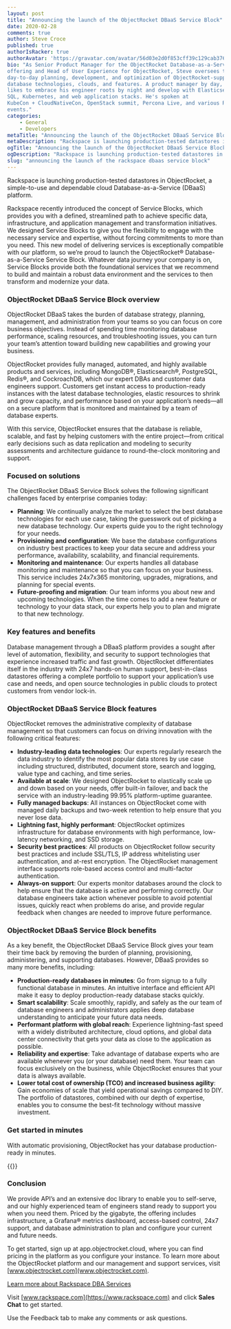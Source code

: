 ```yaml
---
layout: post
title: "Announcing the launch of the ObjectRocket DBaaS Service Block"
date: 2020-02-28
comments: true
author: Steve Croce
published: true
authorIsRacker: true
authorAvatar: 'https://gravatar.com/avatar/56d03e2d0f853cff39c129cab3761d49'
bio: "As Senior Product Manager for the ObjectRocket Database-as-a-Service
offering and Head of User Experience for ObjectRocket, Steve oversees the
day-to-day planning, development, and optimization of ObjectRocket-supported
database technologies, clouds, and features. A product manager by day, he still
likes to embrace his engineer roots by night and develop with Elasticsearch,
SQL, Kubernetes, and web application stacks. He's spoken at
KubeCon + CloudNativeCon, OpenStack summit, Percona Live, and various Rackspace
events."
categories:
    - General
    - Developers
metaTitle: "Announcing the launch of the ObjectRocket DBaaS Service Block"
metaDescription: "Rackspace is launching production-tested datastores in ObjectRocket, a simple-to-use and dependable cloud Database-as-a-Service (DBaaS) platform."
ogTitle: "Announcing the launch of the ObjectRocket DBaaS Service Block"
ogDescription: "Rackspace is launching production-tested datastores in ObjectRocket, a simple-to-use and dependable cloud Database-as-a-Service (DBaaS) platform."
slug: "announcing the launch of the rackspace dbaas service block" 
---
```


Rackspace is launching production-tested datastores in ObjectRocket, a
simple-to-use and dependable cloud Database-as-a-Service (DBaaS) platform.

<!--more-->

Rackspace recently introduced the concept of Service Blocks, which provides you
with a defined, streamlined path to achieve specific data, infrastructure, and
application management and transformation initiatives. We designed Service Blocks
to give you the flexibility to engage with the necessary service and expertise,
without forcing commitments to more than you need. This new model of delivering
services is exceptionally compatible with our platform, so we’re proud to launch
the ObjectRocket® Database-as-a-Service Service Block. Whatever data journey your
company is on, Service Blocks provide both the foundational services that we
recommend to build and maintain a robust data environment and the services to
then transform and modernize your data.

### ObjectRocket DBaaS Service Block overview

ObjectRocket DBaaS takes the burden of database strategy, planning, management,
and administration from your teams so you can focus on core business objectives.
Instead of spending time monitoring database performance, scaling resources, and
troubleshooting issues, you can turn your team’s attention toward building new
capabilities and growing your business.

ObjectRocket provides fully managed, automated, and highly available products and
services, including MongoDB®, Elasticsearch®, PostgreSQL, Redis®, and CockroachDB,
which our expert DBAs and customer data engineers support. Customers get
instant access to production-ready instances with the latest database
technologies, elastic resources to shrink and grow capacity, and performance
based on your application’s needs&mdash;all on a secure platform that is
monitored and maintained by a team of database experts.

With this service, ObjectRocket ensures that the database is reliable, scalable,
and fast by helping customers with the entire project&mdash;from critical early
decisions such as data replication and modeling to security assessments and
architecture guidance to round-the-clock monitoring and support.

### Focused on solutions

The ObjectRocket DBaaS Service Block solves the following significant challenges
faced by enterprise companies today:

- **Planning**: We continually analyze the market to select the best database
  technologies for each use case, taking the guesswork out of picking a new
  database technology. Our experts guide you to the right technology for your
  needs.
- **Provisioning and configuration**: We base the database configurations on
  industry best practices to keep your data secure and address your performance,
  availability, scalability, and financial requirements.
- **Monitoring and maintenance**: Our experts handles all database monitoring
  and maintenance so that you can focus on your business. This service includes
  24x7x365 monitoring, upgrades, migrations, and planning for special events.
- **Future-proofing and migration**: Our team informs you about new and upcoming
  technologies. When the time comes to add a new feature or technology to your
  data stack, our experts help you to plan and migrate to that new technology.

### Key features and benefits

Database management through a DBaaS platform provides a sought after level of
automation, flexibility, and security to support technologies that experience
increased traffic and fast growth. ObjectRocket differentiates itself in the
industry with 24x7 hands-on human support, best-in-class datastores offering a
complete portfolio to support your application’s use case and needs, and open
source technologies in public clouds to protect customers from vendor lock-in.

### ObjectRocket DBaaS Service Block features

ObjectRocket removes the administrative complexity of database management so that
customers can focus on driving innovation with the following critical features:

- **Industry-leading data technologies**: Our experts regularly research the
  data industry to identify the most popular data stores by use case including
  structured, distributed, document store, search and logging, value type and
  caching, and time series.
- **Available at scale**: We designed ObjectRocket to elastically scale up and
  down based on your needs, offer built-in failover, and back the service with
  an industry-leading 99.95% platform-uptime guarantee.
- **Fully managed backups**: All instances on ObjectRocket come with managed
  daily backups and two-week retention to help ensure that you never lose data.
- **Lightning fast, highly performant**: ObjectRocket optimizes infrastructure
  for database environments with high performance, low-latency networking, and
  SSD storage.
- **Security best practices**: All products on ObjectRocket follow security best
  practices and include SSL/TLS, IP address whitelisting user authentication,
  and at-rest encryption. The ObjectRocket management interface supports
  role-based access control and multi-factor authentication.
- **Always-on support**: Our experts monitor databases around the clock to help
  ensure that the database is active and performing correctly. Our database
  engineers take action whenever possible to avoid potential issues, quickly
  react when problems do arise, and provide regular feedback when changes are
  needed to improve future performance.

### ObjectRocket DBaaS Service Block benefits

As a key benefit, the ObjectRocket DBaaS Service Block gives your team their time
back by removing the burden of planning, provisioning, administering, and
supporting databases. However, DBaaS provides so many more benefits, including:

- **Production-ready databases in minutes**: Go from signup to a fully functional
  database in minutes. An intuitive interface and efficient API make it easy to
  deploy production-ready database stacks quickly.
- **Smart scalability**: Scale smoothly, rapidly, and safely as the our team of
  database engineers and administrators applies deep database understanding to
  anticipate your future data needs.
- **Performant platform with global reach**: Experience lightning-fast speed
  with a widely distributed architecture, cloud options, and global data center
  connectivity that gets your data as close to the application as possible.
- **Reliability and expertise**: Take advantage of database experts who are
  available whenever you (or your database) need them. Your team can focus
  exclusively on the business, while ObjectRocket ensures that your data is
  always available.
- **Lower total cost of ownership (TCO) and increased business agility**: Gain
  economies of scale that yield operational savings compared to DIY. The
  portfolio of datastores, combined with our depth of expertise, enables you to
  consume the best-fit technology without massive investment.

### Get started in minutes

With automatic provisioning, ObjectRocket has your database production-ready in
minutes.

{{<image src="Picture1.png" title="" alt="">}}

### Conclusion

We provide API’s and an extensive doc library to enable you to self-serve, and
our highly experienced team of engineers stand ready to support you when you
need them. Priced by the gigabyte, the offering includes infrastructure, a
Grafana® metrics dashboard, access-based control, 24x7 support, and database
administration to plan and configure your current and future needs.

To get started, sign up at app.objectrocket.cloud, where you can find pricing in
the platform as you configure your instance. To learn more about the ObjectRocket
platform and our management and support services, visit [www.objectrocket.com](www.objectrocket.com).

<a class="cta blue" id="cta" href="https://www.rackspace.com/data/dba-services">Learn more about Rackspace DBA Services</a>

Visit [www.rackspace.com](https://www.rackspace.com) and click **Sales Chat**
to get started.

Use the Feedback tab to make any comments or ask questions.
